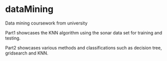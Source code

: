 # dataMining
Data mining coursework from university

Part1 showcases the KNN algorithm using the sonar data set for training and testing.

Part2 showcases various methods and classifications such as decision tree, gridsearch and KNN.
